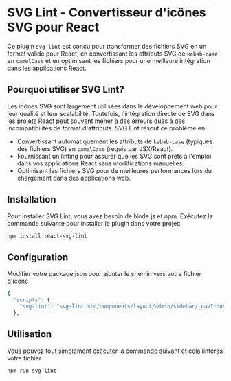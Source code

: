# SVG Lint - Convertisseur d'icônes SVG pour React

Ce plugin `svg-lint` est conçu pour transformer des fichiers SVG en un format valide pour React, en convertissant les attributs SVG de `kebab-case` en `camelCase` et en optimisant les fichiers pour une meilleure intégration dans les applications React.

## Pourquoi utiliser SVG Lint?

Les icônes SVG sont largement utilisées dans le développement web pour leur qualité et leur scalabilité. Toutefois, l'intégration directe de SVG dans les projets React peut souvent mener à des erreurs dues à des incompatibilités de format d'attributs. SVG Lint résout ce problème en:

- Convertissant automatiquement les attributs de `kebab-case` (typiques des fichiers SVG) en `camelCase` (requis par JSX/React).
- Fournissant un linting pour assurer que les SVG sont prêts à l'emploi dans vos applications React sans modifications manuelles.
- Optimisant les fichiers SVG pour de meilleures performances lors du chargement dans des applications web.

## Installation

Pour installer SVG Lint, vous avez besoin de Node.js et npm. Exécutez la commande suivante pour installer le plugin dans votre projet:

```bash
npm install react-svg-lint
```


## Configuration

Modifier votre package.json pour ajouter le shemin vers votre fichier d'icone
```bash
{
  "scripts": {
    "svg-lint": "svg-lint src/components/layout/admin/sidebar/_navIcons/NavIcons.tsx",
  },
```


## Utilisation
Vous pouvez tout simplement executer la commande suivant et cela linteras votre fichier

```bash
npm run svg-lint
```